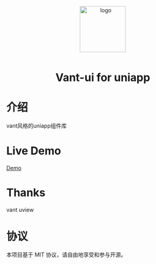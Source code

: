 <p align="center">
    <img alt="logo" src="https://fastly.jsdelivr.net/npm/@vant/assets/logo.png" width="120" style="margin-bottom: 10px;">
</p>

<h1 align="center">Vant-ui for uniapp</h1>

# 介绍
vant风格的uniapp组件库

# Live Demo
[Demo](http://dajiaman.github.io/vant-uni/)


# Thanks  
  vant
  uview

# 协议 
 本项目基于 MIT 协议，请自由地享受和参与开源。
